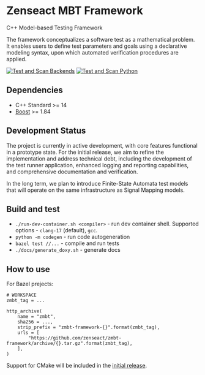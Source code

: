 <!-- (c) Copyright 2024 Zenseact AB -->
<!-- SPDX-License-Identifier: Apache-2.0 -->

Zenseact MBT Framework
==================

C++ Model-based Testing Framework

The framework conceptualizes a software test as a mathematical problem.
It enables users to define test parameters and goals using a declarative
modeling syntax, upon which automated verification procedures are applied.

[![Test and Scan Backends](https://github.com/zenseact/zmbt-framework/actions/workflows/test-and-scan-backends.yml/badge.svg)](https://github.com/zenseact/zmbt-framework/actions/workflows/test-and-scan-backends.yml)
[![Test and Scan Python](https://github.com/zenseact/zmbt-framework/actions/workflows/test-and-scan-python.yml/badge.svg)](https://github.com/zenseact/zmbt-framework/actions/workflows/test-and-scan-python.yml)



## Dependencies

 - C++ Standard >= 14
 - [Boost](https://www.boost.org/) >= 1.84


## Development Status

The project is currently in active development, with core features functional in a prototype state. For the initial release, we aim to refine the implementation and address technical debt, including the development of the test runner application, enhanced logging and reporting capabilities, and comprehensive documentation and verification.

In the long term, we plan to introduce Finite-State Automata test models that will operate on the same infrastructure as Signal Mapping models.


## Build and test

 - `./run-dev-container.sh <compiler>` - run dev container shell. Supported options - `clang-17` (default), `gcc`.
 - `python -m codegen` - run code autogeneration
 - `bazel test //...` - compile and run tests
 - `./docs/generate_doxy.sh` - generate docs


## How to use

For Bazel prejects:

```Starlark
# WORKSPACE
zmbt_tag = ...

http_archive(
    name = "zmbt",
    sha256 = ...,
    strip_prefix = "zmbt-framework-{}".format(zmbt_tag),
    urls = [
        "https://github.com/zenseact/zmbt-framework/archive/{}.tar.gz".format(zmbt_tag),
    ],
)
```

Support for CMake will be included in the [initial release](https://github.com/zenseact/zmbt-framework/milestone/3).
